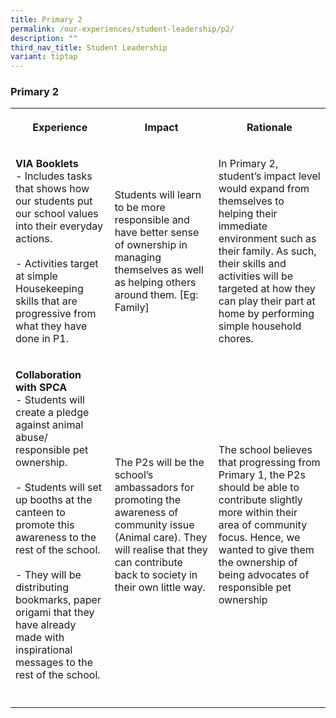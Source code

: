 ```yaml
---
title: Primary 2
permalink: /our-experiences/student-leadership/p2/
description: ""
third_nav_title: Student Leadership
variant: tiptap
---
```

<h3><strong>Primary 2</strong></h3>
<table style="minWidth: 75px">
<colgroup>
<col>
<col>
<col>
</colgroup>
<tbody>
<tr>
<th rowspan="1" colspan="1">
<p>Experience</p>
</th>
<th rowspan="1" colspan="1">
<p>Impact</p>
</th>
<th rowspan="1" colspan="1">
<p>Rationale</p>
</th>
</tr>
<tr>
<td rowspan="1" colspan="1">
<p><strong>VIA Booklets</strong>
<br>- Includes tasks that shows how our students put our school values into
their everyday actions.
<br>
<br>- Activities target at simple Housekeeping skills that are progressive
from what they have done in P1.</p>
</td>
<td rowspan="1" colspan="1">
<p>Students will learn to be more responsible and have better sense of ownership
in managing themselves as well as helping others around them. [Eg: Family]</p>
</td>
<td rowspan="1" colspan="1">
<p>In Primary 2, student’s impact level would expand from themselves to helping
their immediate environment such as their family. As such, their skills
and activities will be targeted at how they can play their part at home
by performing simple household chores.</p>
</td>
</tr>
<tr>
<td rowspan="1" colspan="1">
<p><strong>Collaboration with SPCA</strong>
<br>- Students will create a pledge against animal abuse/ responsible pet
ownership.
<br>
<br>- Students will set up booths at the canteen to promote this awareness
to the rest of the school.
<br>
<br>- They will be distributing bookmarks, paper origami that they have already
made with inspirational messages to the rest of the school.</p>
</td>
<td rowspan="1" colspan="1">
<p>The P2s will be the school’s ambassadors for promoting the awareness of
community issue (Animal care). They will realise that they can contribute
back to society in their own little way.</p>
</td>
<td rowspan="1" colspan="1">
<p>The school believes that progressing from Primary 1, the P2s should be
able to contribute slightly more within their area of community focus.
Hence, we wanted to give them the ownership of being advocates of responsible
pet ownership</p>
</td>
</tr>
<tr>
<td rowspan="1" colspan="1">
<p></p>
</td>
<td rowspan="1" colspan="1">
<p></p>
</td>
<td rowspan="1" colspan="1">
<p></p>
</td>
</tr>
</tbody>
</table>
<p></p>